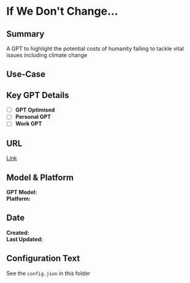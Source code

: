 # If We Don't Change...

## Summary

A GPT to highlight the potential costs of humanity failing to tackle vital issues including climate change

## Use-Case

## Key GPT Details

- [ ] **GPT Optimised**  
- [ ] **Personal GPT**  
- [ ] **Work GPT**

## URL

[Link](https://chatgpt.com/g/g-AltOe5P4k-if-we-don-t-change)

## Model & Platform

**GPT Model:**  
**Platform:**

## Date


**Created:**   
**Last Updated:** 

## Configuration Text

See the `config.json` in this folder